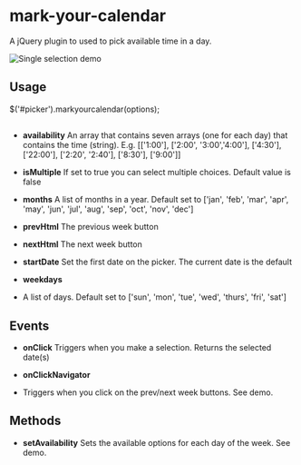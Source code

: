 
# mark-your-calendar
A jQuery plugin to used to pick available time in a day.

![Single selection demo](https://media.giphy.com/media/IxFbZYK5lVRCWurF5K/giphy.gif)

## Usage
$('#picker').markyourcalendar(options);

## 
- **availability**
An array that contains seven arrays (one for each day) that contains the time (string). 
E.g. 
[['1:00'], ['2:00', '3:00','4:00'], ['4:30'], ['22:00'], ['2:20', '2:40'], ['8:30'], ['9:00']]

- **isMultiple**
If set to true you can select multiple choices. Default value is false

- **months**
A list of months in a year. Default set to ['jan', 'feb', 'mar', 'apr', 'may', 'jun', 'jul', 'aug', 'sep', 'oct', 'nov', 'dec']

- **prevHtml**
The previous week button

- **nextHtml**
The next week button

- **startDate**
Set the first date on the picker. The current date is the default

- **weekdays**
- A list of days. Default set to ['sun', 'mon', 'tue', 'wed', 'thurs', 'fri', 'sat']

## Events
- **onClick**
Triggers when you make a selection. Returns the selected date(s)

- **onClickNavigator**
- Triggers when you click on the prev/next week buttons. See demo.

## Methods
- **setAvailability**
Sets the available options for each day of the week. See demo.
